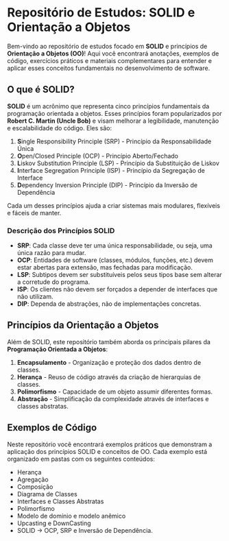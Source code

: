 # Repositório de Estudos: SOLID e Orientação a Objetos

Bem-vindo ao repositório de estudos focado em **SOLID** e princípios de **Orientação a Objetos (OO)**! Aqui você encontrará anotações, exemplos de código, exercícios práticos e materiais complementares para entender e aplicar esses conceitos fundamentais no desenvolvimento de software.

## O que é SOLID?

**SOLID** é um acrônimo que representa cinco princípios fundamentais da programação orientada a objetos. Esses princípios foram popularizados por **Robert C. Martin (Uncle Bob)** e visam melhorar a legibilidade, manutenção e escalabilidade do código. Eles são:

1. **S**ingle Responsibility Principle (SRP) - Princípio da Responsabilidade Única
2. **O**pen/Closed Principle (OCP) - Princípio Aberto/Fechado
3. **L**iskov Substitution Principle (LSP) - Princípio da Substituição de Liskov
4. **I**nterface Segregation Principle (ISP) - Princípio da Segregação de Interface
5. **D**ependency Inversion Principle (DIP) - Princípio da Inversão de Dependência

Cada um desses princípios ajuda a criar sistemas mais modulares, flexíveis e fáceis de manter.

### Descrição dos Princípios SOLID

- **SRP**: Cada classe deve ter uma única responsabilidade, ou seja, uma única razão para mudar.
- **OCP**: Entidades de software (classes, módulos, funções, etc.) devem estar abertas para extensão, mas fechadas para modificação.
- **LSP**: Subtipos devem ser substituíveis pelos seus tipos base sem alterar a corretude do programa.
- **ISP**: Os clientes não devem ser forçados a depender de interfaces que não utilizam.
- **DIP**: Dependa de abstrações, não de implementações concretas.

## Princípios da Orientação a Objetos

Além de SOLID, este repositório também aborda os principais pilares da **Programação Orientada a Objetos**:

1. **Encapsulamento** - Organização e proteção dos dados dentro de classes.
2. **Herança** - Reuso de código através da criação de hierarquias de classes.
3. **Polimorfismo** - Capacidade de um objeto assumir diferentes formas.
4. **Abstração** - Simplificação da complexidade através de interfaces e classes abstratas.

## Exemplos de Código

Neste repositório você encontrará exemplos práticos que demonstram a aplicação dos princípios SOLID e conceitos de OO. Cada exemplo está organizado em pastas com os seguintes conteúdos:
 - Herança
 - Agregação
 - Composição
 - Diagrama de Classes
 - Interfaces e Classes Abstratas
 - Polimorfismo
 - Modelo de domínio e modelo anêmico
 - Upcasting e DownCasting
 - SOLID -> OCP, SRP e Inversão de Dependência.

